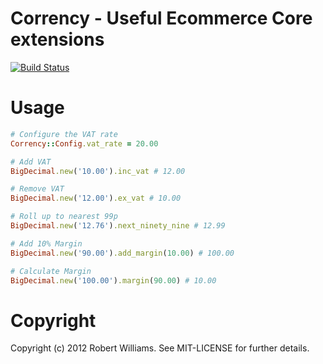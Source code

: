 # Corrency - Useful Ecommerce Core extensions

[![Build
Status](https://secure.travis-ci.org/robwilliams/corrency.png?branch=master)](https://travis-ci.org/robwilliams/corrency)

# Usage

```ruby
# Configure the VAT rate
Corrency::Config.vat_rate = 20.00

# Add VAT
BigDecimal.new('10.00').inc_vat # 12.00

# Remove VAT
BigDecimal.new('12.00').ex_vat # 10.00

# Roll up to nearest 99p
BigDecimal.new('12.76').next_ninety_nine # 12.99

# Add 10% Margin
BigDecimal.new('90.00').add_margin(10.00) # 100.00

# Calculate Margin
BigDecimal.new('100.00').margin(90.00) # 10.00
```

# Copyright
Copyright (c) 2012 Robert Williams. See MIT-LICENSE for further details.
